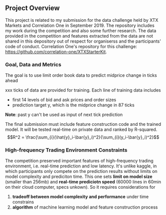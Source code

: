 ## Project Overview

This project is related to my submission for the data challenge held by XTX Markets and Correlation One in September 2019. The repository includes my work during the competition and also some further research. The data provided in the competition and features extracted from the data are not shared in this depository out of respect for organiserss and the participants' code of conduct. Correlation One's repository for this challenge: https://github.com/correlation-one/XTXStarterKit.

### Goal, Data and Metrics
The goal is to use limit order book data to predict midprice change in ticks ahead

xxx ticks of data are provided for training. Each line of training data includes
- first 14 levels of bid and ask prices and order sizes
- prediction target y, which is the midprice change in 87 ticks

**Note**: past y can't be used as input of next tick prediction

The final submission must include feature construction code and the trained model. It will be tested real-time on private data and ranked by R-squared. 
$$R^2 = \frac{\sum_{i}(\hat{y}_i-\bar{y}_i)^2}{\sum_{i}(y_i-\bar{y}_i)^2}$$

### High-frequency Trading Environment Constraints
The competition preserved important features of high-frequency trading environment, i.e. real-time prediction and low latency. It's unlike kaggle, in which participants only compete on the prediction results without limits on model complexity and prediciton time. This one sets **limit on model size** (smaller than 256mb) and **real-time prediciotn speed** (60000 lines in 60min on their cloud computer, specs unkown). So it requires considerations for
1. **tradeoff between model complexity and performance** under time constrains
2. **algorithm** of machine learning model and feature construction process
